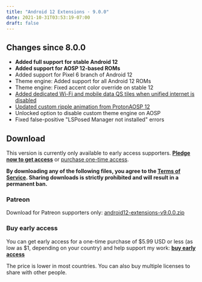 ```yaml
---
title: "Android 12 Extensions · 9.0.0"
date: 2021-10-31T03:53:19-07:00
draft: false
---
```


## Changes since 8.0.0

- **Added full support for stable Android 12**
- **Added support for AOSP 12-based ROMs**
- Added support for Pixel 6 branch of Android 12
- Theme engine: Added support for all Android 12 ROMs
- Theme engine: Fixed accent color override on stable 12
- [Added dedicated Wi-Fi and mobile data QS tiles when unified internet is disabled](https://twitter.com/kdrag0n/status/1449944985571250178)
- [Updated custom ripple animation from ProtonAOSP 12](https://twitter.com/kdrag0n/status/1445806323535269893)
- Unlocked option to disable custom theme engine on AOSP
- Fixed false-positive "LSPosed Manager not installed" errors

## Download

This version is currently only available to early access supporters. **[Pledge now to get access](https://patreon.com/kdrag0n)** or [purchase one-time access](https://patreon.kdrag0n.dev/buy/exclusive/android12-extensions-v9.0.0.zip).

**By downloading any of the following files, you agree to the [Terms of Service](https://kdrag0n.dev/terms-of-service). Sharing downloads is strictly prohibited and will result in a permanent ban.**

### Patreon

Download for Patreon supporters only: [android12-extensions-v9.0.0.zip](https://patreon.kdrag0n.dev/exclusive/android12-extensions-v9.0.0.zip)

### Buy early access

You can get early access for a one-time purchase of $5.99 USD or less (as low as $1, depending on your country) and help support my work: **[buy early access](https://patreon.kdrag0n.dev/buy/exclusive/android12-extensions-v9.0.0.zip)**

The price is lower in most countries. You can also buy multiple licenses to share with other people.
